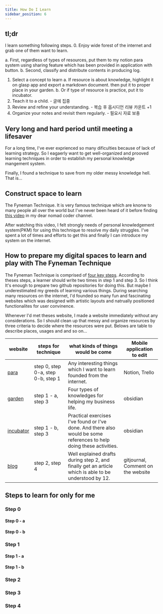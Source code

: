```yaml
---
title: How Do I Learn
sidebar_position: 6
---
```

## tl;dr

I learn something following steps.
0. Enjoy wide forest of the internet and grab one of them want to learn.

  a. First, regardless of types of resources, put them to my notion para system using sharing feature which has been provided in application with button.
  b. Second, classify and distribute contents in producing log.
  
1. Select a concept to learn
   a. If resource is about knowledge, highlight it on glasp app and export a markdown document. then put it to proper place in your garden.
   b. Or if type of resource is practice, put it to incubator.
2. Teach it to a child. - 글에 집중
3. Review and refine your understanding. - 복습 후 옵시디언 리뷰 카운트 +1
4. Organize your notes and revisit them regularly. - 필요시 자료 보충

## Very long and hard period until meeting a lifesaver

For a long time, I've ever exprienced so many dificulties because of lack of learning strategy. So I eagaerly want to get well-organized and prooved learning techniques in order to establish my personal knowledge mangement system.

Finally, I found a technique to save from my older messy knowledge hell. That is...

## Construct space to learn

The Fyneman Technique. It is very famous technique which are knonw to many people all over the world but I've never been heard of it before finding [this video](https://www.youtube.com/watch?v=qrpyswoATQ8) in my dear nomad coder channel.

After watching this video, I felt strongly needs of personal knowledgement system(PKM) for using this technique to resolve my daily struggles. I've spent a lot of times and efforts to get this and finally I can introduce my system on the internet.

## How to prepare my digital spaces to learn and play with The Fyneman Technique

The Fyneman Technique is comprised of [four key steps](./Feynman.md). According to theses steps, a learner should write two times in step 1 and step 3. So I think It's enough to prepare two github repositories for doing this. But maybe I underestimated my greeds of learning various things. During searching many resources on the internet, I'd founded so many fun and fascinating websites which was designed with artistic layouts and natrually positioned functionalites for user convinence.

Whenever I'd met theses website, I made a website immediately without any considerations.
So I should clean up that messy and organize resources by three criteria to decide where the resources were put. Belows are table to describe places, usages and and so on...

| website | steps for technique | what kinds of things would be come | Mobile application to edit |
| ---- | ---- | ---- | ---- |
| [para](https://para.mindulle.kro.kr) | step 0, step 0-a, step 0-b, step 1 | Any interesting things which I want to learn founded from the internet. | Notion, Trello |
| [garden](https://garden.mindulle.kro.kr) | step 1 - a, step 3 | Four types of knowledges for helping my business life. | obsidian |
| [incubator](https://incubator.mindulle.kro.kr) | step 1 - b, step 3 | Practical exercises I've found or I've done. And there also would be some references to help doing these activities. | obsidian |
| [blog](https://blog.mindulle.kro.kr) | step 2, step 4 | Well explained drafts during step 2, and finally get an article which is able to  be understood by 12. | gitjournal, Comment on the website |

## Steps to learn for only for me

### Step 0

#### Step 0 - a

#### Step 0 - b

### Step 1

#### Step 1 - a

#### Step 1 - b

### Step 2

### Step 3

### Step 4
